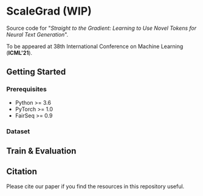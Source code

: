 # ScaleGrad (WIP)

Source code for "*Straight to the Gradient: Learning to Use Novel Tokens for Neural Text Generation*".

To be appeared at 38th International Conference on Machine Learning (**ICML'21**).

## Getting Started

### Prerequisites
- Python >= 3.6
- PyTorch >= 1.0
- FairSeq >= 0.9

### Dataset


## Train \& Evaluation


## Citation

Please cite our paper if you find the resources in this repository useful.

